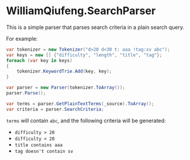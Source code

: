# WilliamQiufeng.SearchParser

This is a simple parser that parses search criteria in a plain search query.

For example:

```csharp
var tokenizer = new Tokenizer("d>20 d<30 t: aaa !tag:sv abc");
var keys = new [] {"difficulty", "length", "title", "tag"};
foreach (var key in keys)
{
    tokenizer.KeywordTrie.Add(key, key);
}

var parser = new Parser(tokenizer.ToArray());
parser.Parse();

var terms = parser.GetPlainTextTerms(_source).ToArray();
var criteria = parser.SearchCriteria;
```

`terms` will contain `abc`, and the following criteria will be generated:
* `difficulty > 20`
* `difficulty < 20`
* `title contains aaa`
* `tag doesn't contain sv`
